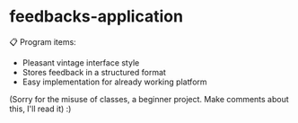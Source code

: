 # feedbacks-application
📋 Program items: 

* Pleasant vintage interface style
* Stores feedback in a structured format 
* Easy implementation for already working platform

(Sorry for the misuse of classes, a beginner project. Make comments about this, I'll read it) :)
